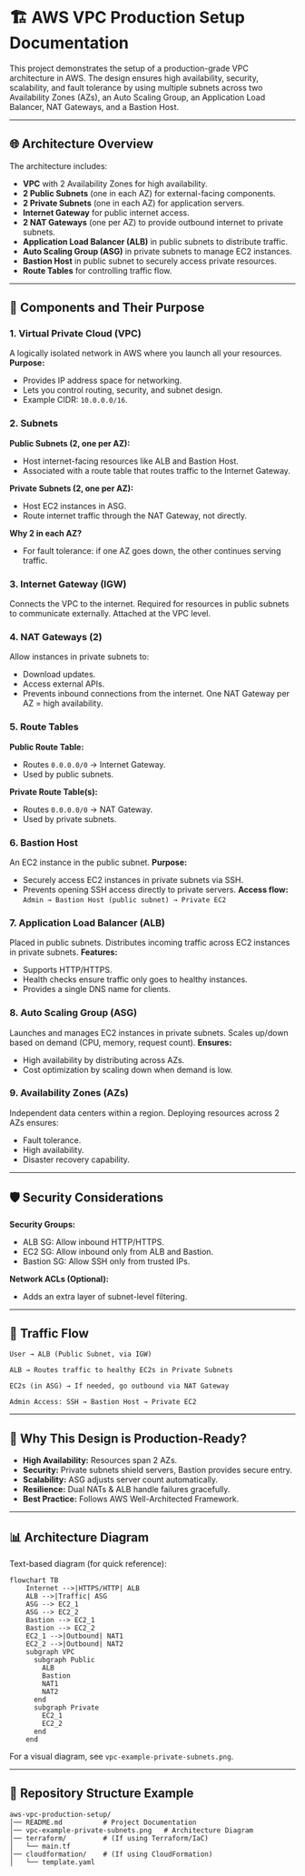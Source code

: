 
# 🏗️ AWS VPC Production Setup Documentation

This project demonstrates the setup of a production-grade VPC architecture in AWS. The design ensures high availability, security, scalability, and fault tolerance by using multiple subnets across two Availability Zones (AZs), an Auto Scaling Group, an Application Load Balancer, NAT Gateways, and a Bastion Host.

---

## 🌐 Architecture Overview

The architecture includes:

- **VPC** with 2 Availability Zones for high availability.
- **2 Public Subnets** (one in each AZ) for external-facing components.
- **2 Private Subnets** (one in each AZ) for application servers.
- **Internet Gateway** for public internet access.
- **2 NAT Gateways** (one per AZ) to provide outbound internet to private subnets.
- **Application Load Balancer (ALB)** in public subnets to distribute traffic.
- **Auto Scaling Group (ASG)** in private subnets to manage EC2 instances.
- **Bastion Host** in public subnet to securely access private resources.
- **Route Tables** for controlling traffic flow.

---

## 🔑 Components and Their Purpose

### 1. Virtual Private Cloud (VPC)
A logically isolated network in AWS where you launch all your resources.
**Purpose:**
- Provides IP address space for networking.
- Lets you control routing, security, and subnet design.
- Example CIDR: `10.0.0.0/16`.

### 2. Subnets
**Public Subnets (2, one per AZ):**
- Host internet-facing resources like ALB and Bastion Host.
- Associated with a route table that routes traffic to the Internet Gateway.

**Private Subnets (2, one per AZ):**
- Host EC2 instances in ASG.
- Route internet traffic through the NAT Gateway, not directly.

**Why 2 in each AZ?**
- For fault tolerance: if one AZ goes down, the other continues serving traffic.

### 3. Internet Gateway (IGW)
Connects the VPC to the internet.
Required for resources in public subnets to communicate externally.
Attached at the VPC level.

### 4. NAT Gateways (2)
Allow instances in private subnets to:
- Download updates.
- Access external APIs.
- Prevents inbound connections from the internet.
One NAT Gateway per AZ = high availability.

### 5. Route Tables
**Public Route Table:**
- Routes `0.0.0.0/0` → Internet Gateway.
- Used by public subnets.

**Private Route Table(s):**
- Routes `0.0.0.0/0` → NAT Gateway.
- Used by private subnets.

### 6. Bastion Host
An EC2 instance in the public subnet.
**Purpose:**
- Securely access EC2 instances in private subnets via SSH.
- Prevents opening SSH access directly to private servers.
**Access flow:**
`Admin → Bastion Host (public subnet) → Private EC2`

### 7. Application Load Balancer (ALB)
Placed in public subnets.
Distributes incoming traffic across EC2 instances in private subnets.
**Features:**
- Supports HTTP/HTTPS.
- Health checks ensure traffic only goes to healthy instances.
- Provides a single DNS name for clients.

### 8. Auto Scaling Group (ASG)
Launches and manages EC2 instances in private subnets.
Scales up/down based on demand (CPU, memory, request count).
**Ensures:**
- High availability by distributing across AZs.
- Cost optimization by scaling down when demand is low.

### 9. Availability Zones (AZs)
Independent data centers within a region.
Deploying resources across 2 AZs ensures:
- Fault tolerance.
- High availability.
- Disaster recovery capability.

---

## 🛡️ Security Considerations

**Security Groups:**
- ALB SG: Allow inbound HTTP/HTTPS.
- EC2 SG: Allow inbound only from ALB and Bastion.
- Bastion SG: Allow SSH only from trusted IPs.

**Network ACLs (Optional):**
- Adds an extra layer of subnet-level filtering.

---

## 🔄 Traffic Flow

`User → ALB (Public Subnet, via IGW)`

`ALB → Routes traffic to healthy EC2s in Private Subnets`

`EC2s (in ASG) → If needed, go outbound via NAT Gateway`

`Admin Access: SSH → Bastion Host → Private EC2`

---

## 🏢 Why This Design is Production-Ready?

- **High Availability:** Resources span 2 AZs.
- **Security:** Private subnets shield servers, Bastion provides secure entry.
- **Scalability:** ASG adjusts server count automatically.
- **Resilience:** Dual NATs & ALB handle failures gracefully.
- **Best Practice:** Follows AWS Well-Architected Framework.

---

## 📊 Architecture Diagram

Text-based diagram (for quick reference):

```mermaid
flowchart TB
    Internet -->|HTTPS/HTTP| ALB
    ALB -->|Traffic| ASG
    ASG --> EC2_1
    ASG --> EC2_2
    Bastion --> EC2_1
    Bastion --> EC2_2
    EC2_1 -->|Outbound| NAT1
    EC2_2 -->|Outbound| NAT2
    subgraph VPC
      subgraph Public
        ALB
        Bastion
        NAT1
        NAT2
      end
      subgraph Private
        EC2_1
        EC2_2
      end
    end
```

For a visual diagram, see `vpc-example-private-subnets.png`.

---

## 📂 Repository Structure Example

```
aws-vpc-production-setup/
│── README.md          # Project Documentation
│── vpc-example-private-subnets.png   # Architecture Diagram
│── terraform/         # (If using Terraform/IaC)
│   └── main.tf
│── cloudformation/    # (If using CloudFormation)
│   └── template.yaml
```
